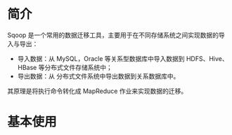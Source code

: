 # 简介

Sqoop 是一个常用的数据迁移工具，主要用于在不同存储系统之间实现数据的导入与导出：

- 导入数据：从 MySQL，Oracle 等关系型数据库中导入数据到 HDFS、Hive、HBase 等分布式文件存储系统中；
- 导出数据：从 分布式文件系统中导出数据到关系数据库中。

其原理是将执行命令转化成 MapReduce 作业来实现数据的迁移。

# 基本使用

